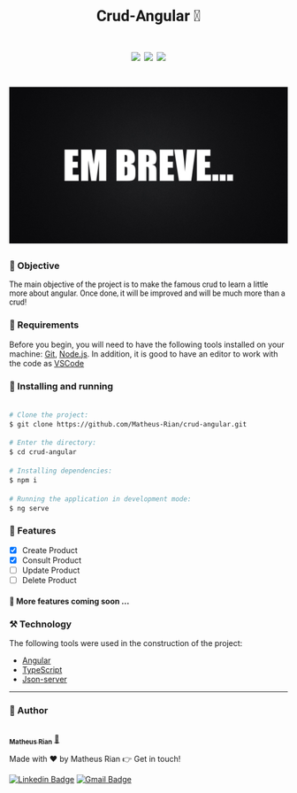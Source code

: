 <h1 style="font-family: roboto;" align='center'>Crud-Angular 🚀</h1>

<h1 style="font-family: roboto;" align='center'>
  <img src='https://img.shields.io/static/v1?label=status&message=Development&color=ffd700&style=for-the-badge&logo=angular'></img>
  <img src='https://img.shields.io/static/v1?label=CrudAngular&message=1.0v&color=4169E1&style=for-the-badge&logo=angular'></img>
  <img src='https://img.shields.io/static/v1?label=Prox&message=1.1v&color=2E8B57&style=for-the-badge&logo=angular'></img>
</h1>

<h1 style="font-family: roboto;" align='center'>
  <img src='./src/assets/embreve.jpg'></img>
</h1>


### :pushpin: Objective

<p style="font-family: roboto;">The main objective of the project is to make the famous crud to learn a little more about angular. Once done, it will be improved and will be much more than a crud! </p>

### :hammer: Requirements

Before you begin, you will need to have the following tools installed on your machine:
[Git](https://git-scm.com), [Node.js](https://nodejs.org/en/). 
In addition, it is good to have an editor to work with the code as [VSCode](https://code.visualstudio.com/)


### :rocket: Installing and running

```bash

# Clone the project:
$ git clone https://github.com/Matheus-Rian/crud-angular.git

# Enter the directory:
$ cd crud-angular
  
# Installing dependencies:
$ npm i

# Running the application in development mode:
$ ng serve
``` 

### 🏁 Features 

- [X] Create Product
- [X] Consult Product
- [ ] Update Product
- [ ] Delete Product

#### :construction: More features coming soon ...

### ⚒️ Technology

The following tools were used in the construction of the project:

- [Angular](https://angular.io/)
- [TypeScript](https://www.typescriptlang.org/)
- [Json-server](https://github.com/typicode/json-server)
---
### :trident: Author 

<a href="https://www.linkedin.com/in/matheus-rian-19b81a183/">
 <img style="border-radius: 50%;" src="https://avatars0.githubusercontent.com/u/53922139?s=460&u=78916fa8ef722becba440780b3f5756e66507bb7&v=4" width="100px;" alt=""/>
 <br />
 <sub><b>Matheus Rian</b></sub></a> <a href="https://www.linkedin.com/in/matheus-rian-19b81a183/" title="MatheusRian">🚀</a>


Made with ❤️ by Matheus Rian :point_right: Get in touch!

[![Linkedin Badge](https://img.shields.io/badge/-Matheus-blue?style=flat-square&logo=Linkedin&logoColor=white&link=https://www.linkedin.com/in/tgmarinho/)](https://www.linkedin.com/in/matheus-rian-19b81a183/) [![Gmail Badge](https://img.shields.io/badge/-souzamatheusrian@gmail.com-c14438?style=flat-square&logo=Gmail&logoColor=white&link=mailto:souzamatheusrian@gmail.com)](souzamatheusrian@gmail.com)
